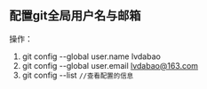 ## 配置git全局用户名与邮箱

操作：

1. git config --global user.name lvdabao
2. git config --global user.email lvdabao@163.com
3. git config --list `//查看配置的信息`